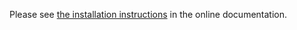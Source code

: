 Please see [the installation instructions](https://doc.otrs.com/doc/manual/admin/6.0/en/html/installation.html)
in the online documentation.
